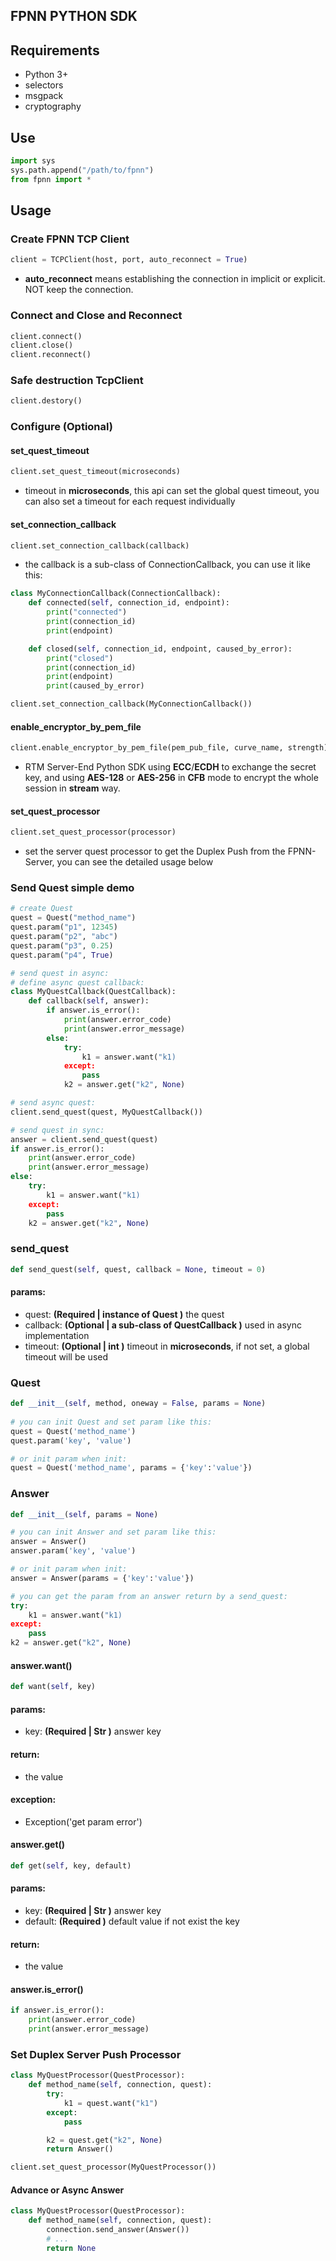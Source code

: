 ## FPNN PYTHON SDK



## Requirements

* Python 3+
* selectors
* msgpack
* cryptography



## Use

```python
import sys
sys.path.append("/path/to/fpnn")
from fpnn import *
```



## Usage

### Create FPNN TCP Client

```python
client = TCPClient(host, port, auto_reconnect = True)
```

* **auto_reconnect** means establishing the connection in implicit or explicit. NOT keep the connection.



### Connect and Close and Reconnect

```python
client.connect()
client.close()
client.reconnect()
```



### Safe destruction TcpClient

```python
client.destory()
```



### Configure (Optional)

#### set_quest_timeout

```python
client.set_quest_timeout(microseconds)
```

* timeout in **microseconds**, this api can set the global quest timeout, you can also set a timeout for each request individually



#### set_connection_callback

```python
client.set_connection_callback(callback)
```

* the callback is a sub-class of ConnectionCallback, you can use it like this:

```python
class MyConnectionCallback(ConnectionCallback):
    def connected(self, connection_id, endpoint):
        print("connected")
        print(connection_id)
        print(endpoint)

    def closed(self, connection_id, endpoint, caused_by_error):
        print("closed")
        print(connection_id)
        print(endpoint)
        print(caused_by_error)

client.set_connection_callback(MyConnectionCallback())
```



#### enable_encryptor_by_pem_file

```python
client.enable_encryptor_by_pem_file(pem_pub_file, curve_name, strength)
```

* RTM Server-End Python SDK using **ECC**/**ECDH** to exchange the secret key, and using **AES-128** or **AES-256** in **CFB** mode to encrypt the whole session in **stream** way.



#### set_quest_processor

```python
client.set_quest_processor(processor)
```

* set the server quest processor to get the Duplex Push from the FPNN-Server, you can see the detailed usage below



### Send Quest simple demo

```python
# create Quest
quest = Quest("method_name")
quest.param("p1", 12345)
quest.param("p2", "abc")
quest.param("p3", 0.25)
quest.param("p4", True)

# send quest in async:
# define async quest callback:
class MyQuestCallback(QuestCallback):
    def callback(self, answer):
        if answer.is_error():
            print(answer.error_code)
            print(answer.error_message)
        else:
            try:
                k1 = answer.want("k1)
            except:
                pass
            k2 = answer.get("k2", None)

# send async quest:
client.send_quest(quest, MyQuestCallback())

# send quest in sync:
answer = client.send_quest(quest)
if answer.is_error():
    print(answer.error_code)
    print(answer.error_message)
else:
    try:
        k1 = answer.want("k1)
    except:
        pass
    k2 = answer.get("k2", None)
```



### send_quest

```python
def send_quest(self, quest, callback = None, timeout = 0)
```

#### params:

* quest: **(Required | instance of Quest )**  the quest
* callback: **(Optional | a sub-class of QuestCallback )**  used in async implementation
* timeout: **(Optional | int )** timeout in **microseconds**, if not set, a global timeout will be used



### Quest

```python
def __init__(self, method, oneway = False, params = None)
  
# you can init Quest and set param like this:
quest = Quest('method_name')
quest.param('key', 'value')

# or init param when init:
quest = Quest('method_name', params = {'key':'value'})
```



### Answer

```python
def __init__(self, params = None)

# you can init Answer and set param like this:
answer = Answer()
answer.param('key', 'value')

# or init param when init:
answer = Answer(params = {'key':'value'})

# you can get the param from an answer return by a send_quest:
try:
    k1 = answer.want("k1)
except:
    pass
k2 = answer.get("k2", None)
```



#### answer.want()

```python
def want(self, key)
```

#### params:

* key: **(Required | Str )**  answer key

#### return:

* the value 

#### exception:

* Exception('get param error')



#### answer.get()

```python
def get(self, key, default)
```

#### params:

* key: **(Required | Str )**  answer key
* default: **(Required )**  default value if not exist the key

#### return:

* the value 



#### answer.is_error()

```python
if answer.is_error():
    print(answer.error_code)
    print(answer.error_message)
```



### Set Duplex Server Push Processor

```python
class MyQuestProcessor(QuestProcessor):
    def method_name(self, connection, quest):
        try:
            k1 = quest.want("k1")
        except:
            pass

        k2 = quest.get("k2", None)
        return Answer()

client.set_quest_processor(MyQuestProcessor())
```

#### Advance or Async Answer

```python
class MyQuestProcessor(QuestProcessor):
    def method_name(self, connection, quest):
        connection.send_answer(Answer())
        # ...
        return None
```

